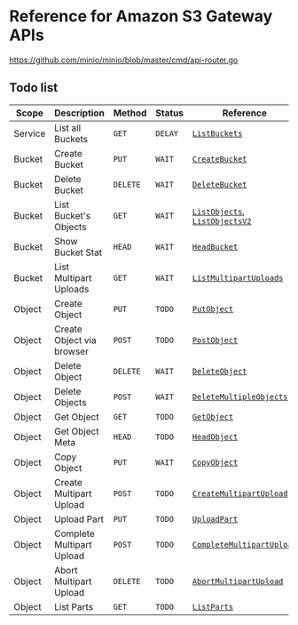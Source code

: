 # Reference for Amazon S3 Gateway APIs

https://github.com/minio/minio/blob/master/cmd/api-router.go

## Todo list

| Scope   | Description               | Method   | Status  | Reference                                                                                                                                                                                    |
|---------|---------------------------|----------|---------|----------------------------------------------------------------------------------------------------------------------------------------------------------------------------------------------|
| Service | List all Buckets          | `GET`    | `DELAY` | [`ListBuckets`](https://docs.aws.amazon.com/zh_cn/AmazonS3/latest/API/API_ListBuckets.html)                                                                                                  |
| Bucket  | Create Bucket             | `PUT`    | `WAIT`  | [`CreateBucket`](https://docs.aws.amazon.com/zh_cn/AmazonS3/latest/API/API_CreateBucket.html)                                                                                                |
| Bucket  | Delete Bucket             | `DELETE` | `WAIT`  | [`DeleteBucket`](https://docs.aws.amazon.com/zh_cn/AmazonS3/latest/API/API_DeleteBucket.html)                                                                                                |
| Bucket  | List Bucket's Objects     | `GET`    | `WAIT`  | [`ListObjects`](https://docs.aws.amazon.com/zh_cn/AmazonS3/latest/API/API_ListObjects.html), [`ListObjectsV2`](https://docs.aws.amazon.com/zh_cn/AmazonS3/latest/API/API_ListObjectsV2.html) |
| Bucket  | Show Bucket Stat          | `HEAD`   | `WAIT`  | [`HeadBucket`](https://docs.aws.amazon.com/zh_cn/AmazonS3/latest/API/API_HeadBucket.html)                                                                                                    |
| Bucket  | List Multipart Uploads    | `GET`    | `WAIT`  | [`ListMultipartUploads`](https://docs.aws.amazon.com/zh_cn/AmazonS3/latest/API/API_ListMultipartUploads.html)                                                                                | 
| Object  | Create Object             | `PUT`    | `TODO`  | [`PutObject`](https://docs.aws.amazon.com/zh_cn/AmazonS3/latest/API/API_PutObject.html)                                                                                                      |
| Object  | Create Object via browser | `POST`   | `TODO`  | [`PostObject`](https://docs.aws.amazon.com/zh_cn/AmazonS3/latest/API/RESTObjectPOST.html)                                                                                                    |
| Object  | Delete Object             | `DELETE` | `WAIT`  | [`DeleteObject`](https://docs.aws.amazon.com/zh_cn/AmazonS3/latest/API/API_DeleteObject.html)                                                                                                |
| Object  | Delete Objects            | `POST`   | `WAIT`  | [`DeleteMultipleObjects`](https://docs.aws.amazon.com/zh_cn/AmazonS3/latest/API/API_DeleteObjects.html)                                                                                      |
| Object  | Get Object                | `GET`    | `TODO`  | [`GetObject`](https://docs.aws.amazon.com/zh_cn/AmazonS3/latest/API/API_GetObject.html)                                                                                                      |
| Object  | Get Object Meta           | `HEAD`   | `TODO`  | [`HeadObject`](https://docs.aws.amazon.com/zh_cn/AmazonS3/latest/API/API_HeadObject.html)                                                                                                    |
| Object  | Copy Object               | `PUT`    | `WAIT`  | [`CopyObject`](https://docs.aws.amazon.com/zh_cn/AmazonS3/latest/API/API_CopyObject.html)                                                                                                    |
| Object  | Create Multipart Upload   | `POST`   | `TODO`  | [`CreateMultipartUpload`](https://docs.aws.amazon.com/zh_cn/AmazonS3/latest/API/API_CreateMultipartUpload.html)                                                                              |
| Object  | Upload Part               | `PUT`    | `TODO`  | [`UploadPart`](https://docs.aws.amazon.com/zh_cn/AmazonS3/latest/API/API_UploadPart.html)                                                                                                    |
| Object  | Complete Multipart Upload | `POST`   | `TODO`  | [`CompleteMultipartUpload`](https://docs.aws.amazon.com/zh_cn/AmazonS3/latest/API/API_CompleteMultipartUpload.html)                                                                          |
| Object  | Abort Multipart Upload    | `DELETE` | `TODO`  | [`AbortMultipartUpload`](https://docs.aws.amazon.com/zh_cn/AmazonS3/latest/API/API_AbortMultipartUpload.html)                                                                                |
| Object  | List Parts                | `GET`    | `TODO`  | [`ListParts`](https://docs.aws.amazon.com/zh_cn/AmazonS3/latest/API/API_ListParts.html)                                                                                                      |

